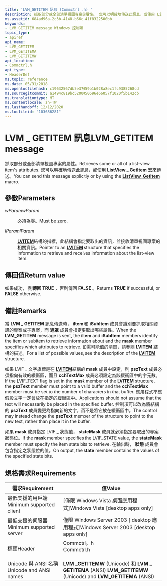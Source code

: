 ```yaml
---
title: 'LVM_GETITEM 訊息 (Commctrl .h) '
description: 抓取部分或全部清單視圖專案的屬性。 您可以明確地傳送此訊息，或使用 ListView \_ GetItem 宏來傳送。
ms.assetid: 684ad96a-2c3b-4148-b66c-41f8322500bb
keywords:
- LVM_GETITEM message Windows 控制項
topic_type:
- apiref
api_name:
- LVM_GETITEM
- LVM_GETITEMA
- LVM_GETITEMW
api_location:
- Commctrl.h
api_type:
- HeaderDef
ms.topic: reference
ms.date: 05/31/2018
ms.openlocfilehash: c19632567db5e37059b1b028a8ec1fc9385268cd
ms.sourcegitcommit: a1494c819bc5200050696e66057f1020f5b142cb
ms.translationtype: MT
ms.contentlocale: zh-TW
ms.lasthandoff: 12/12/2020
ms.locfileid: "103686281"
---
```

# <a name="lvm_getitem-message"></a><span data-ttu-id="801b1-105">LVM \_ GETITEM 訊息</span><span class="sxs-lookup"><span data-stu-id="801b1-105">LVM\_GETITEM message</span></span>

<span data-ttu-id="801b1-106">抓取部分或全部清單視圖專案的屬性。</span><span class="sxs-lookup"><span data-stu-id="801b1-106">Retrieves some or all of a list-view item's attributes.</span></span> <span data-ttu-id="801b1-107">您可以明確地傳送此訊息，或使用 [**ListView \_ GetItem**](/windows/desktop/api/Commctrl/nf-commctrl-listview_getitem) 宏來傳送。</span><span class="sxs-lookup"><span data-stu-id="801b1-107">You can send this message explicitly or by using the [**ListView\_GetItem**](/windows/desktop/api/Commctrl/nf-commctrl-listview_getitem) macro.</span></span>

## <a name="parameters"></a><span data-ttu-id="801b1-108">參數</span><span class="sxs-lookup"><span data-stu-id="801b1-108">Parameters</span></span>

<dl> <dt>

<span data-ttu-id="801b1-109">*wParam*</span><span class="sxs-lookup"><span data-stu-id="801b1-109">*wParam*</span></span> 
</dt> <dd><span data-ttu-id="801b1-110">必須為零。</span><span class="sxs-lookup"><span data-stu-id="801b1-110">Must be zero.</span></span></dd> <dt>

<span data-ttu-id="801b1-111">*lParam*</span><span class="sxs-lookup"><span data-stu-id="801b1-111">*lParam*</span></span> 
</dt> <dd>

<span data-ttu-id="801b1-112">[**LVITEM**](/windows/win32/api/commctrl/ns-commctrl-lvitema)結構的指標，此結構會指定要取出的資訊，並接收清單視圖專案的相關資訊。</span><span class="sxs-lookup"><span data-stu-id="801b1-112">Pointer to an [**LVITEM**](/windows/win32/api/commctrl/ns-commctrl-lvitema) structure that specifies the information to retrieve and receives information about the list-view item.</span></span>

</dd> </dl>

## <a name="return-value"></a><span data-ttu-id="801b1-113">傳回值</span><span class="sxs-lookup"><span data-stu-id="801b1-113">Return value</span></span>

<span data-ttu-id="801b1-114">如果成功， **則傳回 TRUE** ，否則傳回 **FALSE** 。</span><span class="sxs-lookup"><span data-stu-id="801b1-114">Returns **TRUE** if successful, or **FALSE** otherwise.</span></span>

## <a name="remarks"></a><span data-ttu-id="801b1-115">備註</span><span class="sxs-lookup"><span data-stu-id="801b1-115">Remarks</span></span>

<span data-ttu-id="801b1-116">當 **LVM \_ GETITEM** 訊息傳送時， **iItem** 和 **iSubItem** 成員會識別要抓取相關資訊的專案或子專案，而 **遮罩** 成員會指定要取出哪些屬性。</span><span class="sxs-lookup"><span data-stu-id="801b1-116">When the **LVM\_GETITEM** message is sent, the **iItem** and **iSubItem** members identify the item or subitem to retrieve information about and the **mask** member specifies which attributes to retrieve.</span></span> <span data-ttu-id="801b1-117">如需可能值的清單，請參閱 [**LVITEM**](/windows/win32/api/commctrl/ns-commctrl-lvitema) 結構的描述。</span><span class="sxs-lookup"><span data-stu-id="801b1-117">For a list of possible values, see the description of the [**LVITEM**](/windows/win32/api/commctrl/ns-commctrl-lvitema) structure.</span></span>

<span data-ttu-id="801b1-118">如果 LVIF \_ 文字旗標是在 [**LVITEM**](/windows/win32/api/commctrl/ns-commctrl-lvitema)結構的 **mask** 成員中設定，則 **pszText** 成員必須指向有效的緩衝區，而且 **cchTextMax** 成員必須設定為該緩衝區中的字元數。</span><span class="sxs-lookup"><span data-stu-id="801b1-118">If the LVIF\_TEXT flag is set in the **mask** member of the [**LVITEM**](/windows/win32/api/commctrl/ns-commctrl-lvitema) structure, the **pszText** member must point to a valid buffer and the **cchTextMax** member must be set to the number of characters in that buffer.</span></span> <span data-ttu-id="801b1-119">應用程式不應假設文字一定會放在指定的緩衝區中。</span><span class="sxs-lookup"><span data-stu-id="801b1-119">Applications should not assume that the text will necessarily be placed in the specified buffer.</span></span> <span data-ttu-id="801b1-120">控制項可以改為將結構的 **pszText** 成員變更為指向新的文字，而不是將它放在緩衝區中。</span><span class="sxs-lookup"><span data-stu-id="801b1-120">The control may instead change the **pszText** member of the structure to point to the new text, rather than place it in the buffer.</span></span>

<span data-ttu-id="801b1-121">如果 **mask** 成員指定 LVIF \_ 狀態值， **stateMask** 成員就必須指定要取出的專案狀態位。</span><span class="sxs-lookup"><span data-stu-id="801b1-121">If the **mask** member specifies the LVIF\_STATE value, the **stateMask** member must specify the item state bits to retrieve.</span></span> <span data-ttu-id="801b1-122">在輸出時， **狀態** 成員會包含指定之狀態位的值。</span><span class="sxs-lookup"><span data-stu-id="801b1-122">On output, the **state** member contains the values of the specified state bits.</span></span>

## <a name="requirements"></a><span data-ttu-id="801b1-123">規格需求</span><span class="sxs-lookup"><span data-stu-id="801b1-123">Requirements</span></span>



| <span data-ttu-id="801b1-124">需求</span><span class="sxs-lookup"><span data-stu-id="801b1-124">Requirement</span></span> | <span data-ttu-id="801b1-125">值</span><span class="sxs-lookup"><span data-stu-id="801b1-125">Value</span></span> |
|-------------------------------------|---------------------------------------------------------------------------------------|
| <span data-ttu-id="801b1-126">最低支援的用戶端</span><span class="sxs-lookup"><span data-stu-id="801b1-126">Minimum supported client</span></span><br/> | <span data-ttu-id="801b1-127">\[僅限 Windows Vista 桌面應用程式\]</span><span class="sxs-lookup"><span data-stu-id="801b1-127">Windows Vista \[desktop apps only\]</span></span><br/>                                        |
| <span data-ttu-id="801b1-128">最低支援的伺服器</span><span class="sxs-lookup"><span data-stu-id="801b1-128">Minimum supported server</span></span><br/> | <span data-ttu-id="801b1-129">僅限 Windows Server 2003 \[ desktop 應用程式\]</span><span class="sxs-lookup"><span data-stu-id="801b1-129">Windows Server 2003 \[desktop apps only\]</span></span><br/>                                  |
| <span data-ttu-id="801b1-130">標頭</span><span class="sxs-lookup"><span data-stu-id="801b1-130">Header</span></span><br/>                   | <dl> <span data-ttu-id="801b1-131"><dt>Commctrl。h</dt></span><span class="sxs-lookup"><span data-stu-id="801b1-131"><dt>Commctrl.h</dt></span></span> </dl> |
| <span data-ttu-id="801b1-132">Unicode 與 ANSI 名稱</span><span class="sxs-lookup"><span data-stu-id="801b1-132">Unicode and ANSI names</span></span><br/>   | <span data-ttu-id="801b1-133">**LVM \_GETITEMW** (Unicode) 和 **LVM \_ GETITEMA** (ANSI) </span><span class="sxs-lookup"><span data-stu-id="801b1-133">**LVM\_GETITEMW** (Unicode) and **LVM\_GETITEMA** (ANSI)</span></span><br/>                   |



 

 





